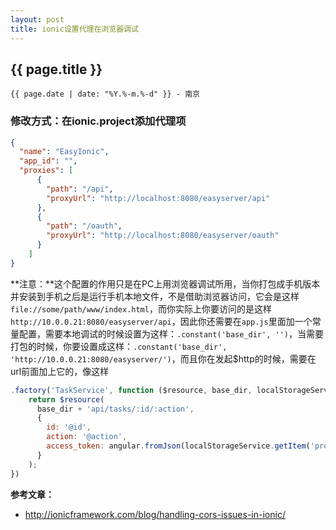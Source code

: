 ```yaml
---
layout: post
title: ionic设置代理在浏览器调试
---
```


## {{ page.title }}

`{{ page.date | date: "%Y.%-m.%-d" }} - 南京`

### 修改方式：在ionic.project添加代理项

```json
{
  "name": "EasyIonic",
  "app_id": "",
  "proxies": [
      {
        "path": "/api",
        "proxyUrl": "http://localhost:8080/easyserver/api"
      },
      {
        "path": "/oauth",
        "proxyUrl": "http://localhost:8080/easyserver/oauth"
      }
    ]
}
```

**注意：**这个配置的作用只是在PC上用浏览器调试所用，当你打包成手机版本并安装到手机之后是运行手机本地文件，不是借助浏览器访问，它会是这样`file://some/path/www/index.html`，而你实际上你要访问的是这样`http://10.0.0.21:8080/easyserver/api`，因此你还需要在`app.js`里面加一个常量配置，需要本地调试的时候设置为这样：`.constant('base_dir', '')`，当需要打包的时候，你要设置成这样：`.constant('base_dir', 'http://10.0.0.21:8080/easyserver/')`，而且你在发起$http的时候，需要在url前面加上它的，像这样

```javascript
.factory('TaskService', function ($resource, base_dir, localStorageService) {
    return $resource(
      base_dir + 'api/tasks/:id/:action',
      {
        id: '@id',
        action: '@action',
        access_token: angular.fromJson(localStorageService.getItem('profile')).access_token
      }      
    );
})
```

**参考文章：**

* <http://ionicframework.com/blog/handling-cors-issues-in-ionic/>